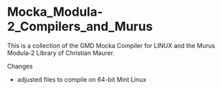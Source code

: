 # Mocka_Modula-2_Compilers_and_Murus


This is a collection of the GMD Mocka Compiler for LINUX and the Murus Modula-2 Library of Christian Maurer.

Changes
- adjusted files to compile on 64-bit Mint Linux

